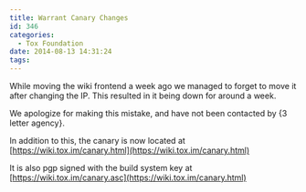```yaml
---
title: Warrant Canary Changes
id: 346
categories:
  - Tox Foundation
date: 2014-08-13 14:31:24
tags:
---
```


While moving the wiki frontend a week ago we managed to forget to move it after changing the IP. This resulted in it being down for around a week.

We apologize for making this mistake, and have not been contacted by {3 letter agency}.

In addition to this, the canary is now located at [https://wiki.tox.im/canary.html](https://wiki.tox.im/canary.html)

It is also pgp signed with the build system key at [https://wiki.tox.im/canary.asc](https://wiki.tox.im/canary.html)
